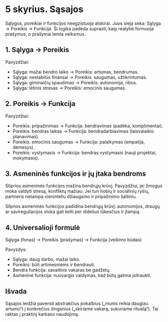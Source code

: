 # 5 skyrius. Sąsajos

Sąlygos, poreikiai ir funkcijos neegzistuoja atskirai. Juos sieja seka: Sąlyga → Poreikis → Funkcija. Ši logika padeda suprasti, kaip realybė formuoja prašymus, o prašymai lemia veiksmus.

## 1. Sąlyga → Poreikis

Pavyzdžiai:

- Sąlyga: mažai bendro laiko → Poreikis: artumas, bendrumas.
- Sąlyga: nestabilūs finansai → Poreikis: saugumas, užtikrintumas.
- Sąlyga: giminaičių spaudimas → Poreikis: autonomija, ribos.
- Sąlyga: lėtinis stresas → Poreikis: emocinis saugumas.

## 2. Poreikis → Funkcija

Pavyzdžiai:

- Poreikis: pripažinimas → Funkcija: bendravimas (padėka, komplimentai).
- Poreikis: bendras laikas → Funkcija: bendradarbiavimas (laisvalaikio planavimas).
- Poreikis: emocinis saugumas → Funkcija: palaikymas (empatija, dėmesys).
- Poreikis: vystymasis → Funkcija: bendras vystymasis (nauji projektai, mokymasis).

## 3. Asmeninės funkcijos ir jų įtaka bendroms

Stiprios asmeninės funkcijos mažina bendrųjų krūvį. Pavyzdžiui, jei žmogus moka valdyti stresą, konfliktų mažiau. Jei turi hobių ir socialinių ryšių, partneris netampa vieninteliu džiaugsmo ir pripažinimo šaltiniu.

Silpnos asmeninės funkcijos padidina bendrųjų krūvį: autonomijos, draugų ar savireguliacijos stoka gali kelti per didelius lūkesčius ir įtampą.

## 4. Universalioji formulė

Sąlyga (fonas) → Poreikis (prašymas) → Funkcija (veikimo būdas)

Pavyzdys:

- Sąlyga: daug darbo, mažai laiko.
- Poreikis: būti artimesniems ir bendrauti.
- Bendra funkcija: savaitinis vakaras be gadžetų.
- Asmeninė funkcija: nuovargio valdymas, kad būtų galima įsitraukti.

## Išvada

Sąsajos leidžia paversti abstrakčius pokalbius („mums reikia daugiau artumo“) į konkrečius žingsnius („skiriame vakarą, sukuriame ritualą“). Tai raktas į praktinį karkaso naudojimą.
